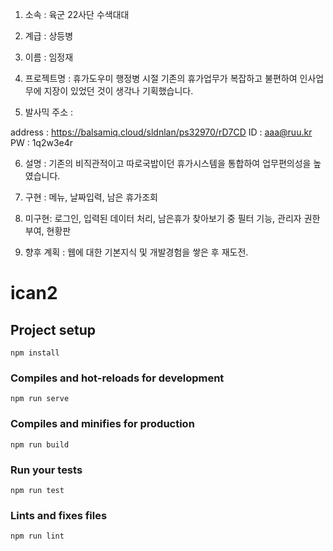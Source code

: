 1. 소속 : 육군 22사단 수색대대

2. 계급 : 상등병

3. 이름 : 임정재

4. 프로젝트명 : 휴가도우미
			행정병 시절 기존의 휴가업무가 복잡하고 불편하여 인사업무에 지장이 있었던 것이 생각나 기획했습니다.
5. 발사믹 주소 :

address : https://balsamiq.cloud/sldnlan/ps32970/rD7CD
ID 	: aaa@ruu.kr
PW 	: 1q2w3e4r

6. 설명 : 기존의 비직관적이고 따로국밥이던 휴가시스템을 통합하여 업무편의성을 높였습니다.

7. 구현 : 메뉴, 날짜입력, 남은 휴가조회

8. 미구현: 로그인, 입력된 데이터 처리, 남은휴가 찾아보기 중 필터 기능, 관리자 권한 부여, 현황판

9. 향후 계획 : 웹에 대한 기본지식 및 개발경험을 쌓은 후 재도전.



# ican2

## Project setup
```
npm install
```

### Compiles and hot-reloads for development
```
npm run serve
```

### Compiles and minifies for production
```
npm run build
```

### Run your tests
```
npm run test
```

### Lints and fixes files
```
npm run lint
```
